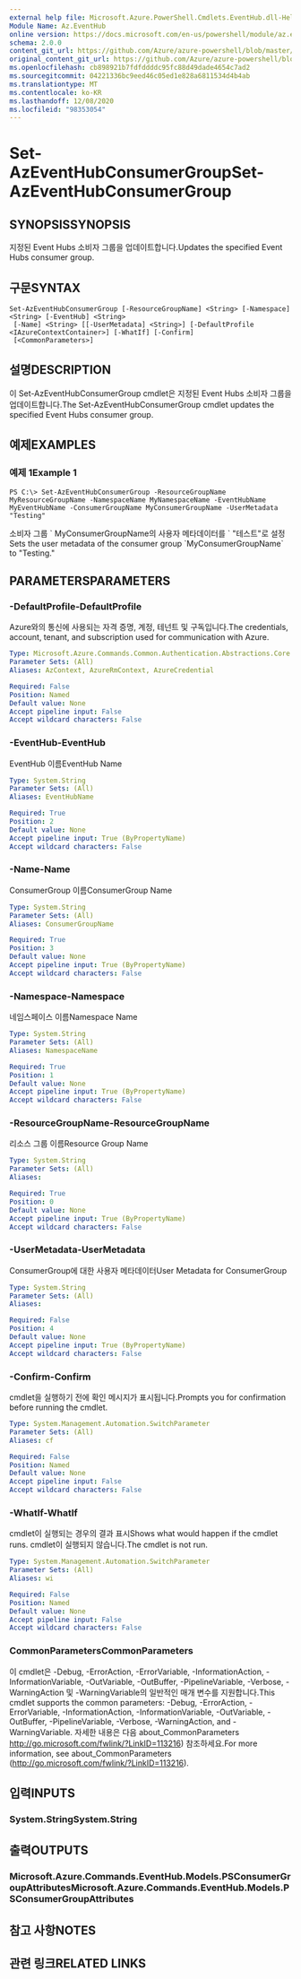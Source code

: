 ```yaml
---
external help file: Microsoft.Azure.PowerShell.Cmdlets.EventHub.dll-Help.xml
Module Name: Az.EventHub
online version: https://docs.microsoft.com/en-us/powershell/module/az.eventhub/set-azeventhubconsumergroup
schema: 2.0.0
content_git_url: https://github.com/Azure/azure-powershell/blob/master/src/EventHub/EventHub/help/Set-AzEventHubConsumerGroup.md
original_content_git_url: https://github.com/Azure/azure-powershell/blob/master/src/EventHub/EventHub/help/Set-AzEventHubConsumerGroup.md
ms.openlocfilehash: cb898921b7fdfddddc95fc88d49dade4654c7ad2
ms.sourcegitcommit: 04221336bc9eed46c05ed1e828a6811534d4b4ab
ms.translationtype: MT
ms.contentlocale: ko-KR
ms.lasthandoff: 12/08/2020
ms.locfileid: "98353054"
---
```

# <span data-ttu-id="57d4b-101">Set-AzEventHubConsumerGroup</span><span class="sxs-lookup"><span data-stu-id="57d4b-101">Set-AzEventHubConsumerGroup</span></span>

## <span data-ttu-id="57d4b-102">SYNOPSIS</span><span class="sxs-lookup"><span data-stu-id="57d4b-102">SYNOPSIS</span></span>
<span data-ttu-id="57d4b-103">지정된 Event Hubs 소비자 그룹을 업데이트합니다.</span><span class="sxs-lookup"><span data-stu-id="57d4b-103">Updates the specified Event Hubs consumer group.</span></span>

## <span data-ttu-id="57d4b-104">구문</span><span class="sxs-lookup"><span data-stu-id="57d4b-104">SYNTAX</span></span>

```
Set-AzEventHubConsumerGroup [-ResourceGroupName] <String> [-Namespace] <String> [-EventHub] <String>
 [-Name] <String> [[-UserMetadata] <String>] [-DefaultProfile <IAzureContextContainer>] [-WhatIf] [-Confirm]
 [<CommonParameters>]
```

## <span data-ttu-id="57d4b-105">설명</span><span class="sxs-lookup"><span data-stu-id="57d4b-105">DESCRIPTION</span></span>
<span data-ttu-id="57d4b-106">이 Set-AzEventHubConsumerGroup cmdlet은 지정된 Event Hubs 소비자 그룹을 업데이트합니다.</span><span class="sxs-lookup"><span data-stu-id="57d4b-106">The Set-AzEventHubConsumerGroup cmdlet updates the specified Event Hubs consumer group.</span></span>

## <span data-ttu-id="57d4b-107">예제</span><span class="sxs-lookup"><span data-stu-id="57d4b-107">EXAMPLES</span></span>

### <span data-ttu-id="57d4b-108">예제 1</span><span class="sxs-lookup"><span data-stu-id="57d4b-108">Example 1</span></span>
```
PS C:\> Set-AzEventHubConsumerGroup -ResourceGroupName MyResourceGroupName -NamespaceName MyNamespaceName -EventHubName MyEventHubName -ConsumerGroupName MyConsumerGroupName -UserMetadata "Testing"
```

<span data-ttu-id="57d4b-109">소비자 그룹 \` MyConsumerGroupName의 사용자 메타데이터를 \` "테스트"로 설정</span><span class="sxs-lookup"><span data-stu-id="57d4b-109">Sets the user metadata of the consumer group \`MyConsumerGroupName\` to "Testing."</span></span>

## <span data-ttu-id="57d4b-110">PARAMETERS</span><span class="sxs-lookup"><span data-stu-id="57d4b-110">PARAMETERS</span></span>

### <span data-ttu-id="57d4b-111">-DefaultProfile</span><span class="sxs-lookup"><span data-stu-id="57d4b-111">-DefaultProfile</span></span>
<span data-ttu-id="57d4b-112">Azure와의 통신에 사용되는 자격 증명, 계정, 테넌트 및 구독입니다.</span><span class="sxs-lookup"><span data-stu-id="57d4b-112">The credentials, account, tenant, and subscription used for communication with Azure.</span></span>

```yaml
Type: Microsoft.Azure.Commands.Common.Authentication.Abstractions.Core.IAzureContextContainer
Parameter Sets: (All)
Aliases: AzContext, AzureRmContext, AzureCredential

Required: False
Position: Named
Default value: None
Accept pipeline input: False
Accept wildcard characters: False
```

### <span data-ttu-id="57d4b-113">-EventHub</span><span class="sxs-lookup"><span data-stu-id="57d4b-113">-EventHub</span></span>
<span data-ttu-id="57d4b-114">EventHub 이름</span><span class="sxs-lookup"><span data-stu-id="57d4b-114">EventHub Name</span></span>

```yaml
Type: System.String
Parameter Sets: (All)
Aliases: EventHubName

Required: True
Position: 2
Default value: None
Accept pipeline input: True (ByPropertyName)
Accept wildcard characters: False
```

### <span data-ttu-id="57d4b-115">-Name</span><span class="sxs-lookup"><span data-stu-id="57d4b-115">-Name</span></span>
<span data-ttu-id="57d4b-116">ConsumerGroup 이름</span><span class="sxs-lookup"><span data-stu-id="57d4b-116">ConsumerGroup Name</span></span>

```yaml
Type: System.String
Parameter Sets: (All)
Aliases: ConsumerGroupName

Required: True
Position: 3
Default value: None
Accept pipeline input: True (ByPropertyName)
Accept wildcard characters: False
```

### <span data-ttu-id="57d4b-117">-Namespace</span><span class="sxs-lookup"><span data-stu-id="57d4b-117">-Namespace</span></span>
<span data-ttu-id="57d4b-118">네임스페이스 이름</span><span class="sxs-lookup"><span data-stu-id="57d4b-118">Namespace Name</span></span>

```yaml
Type: System.String
Parameter Sets: (All)
Aliases: NamespaceName

Required: True
Position: 1
Default value: None
Accept pipeline input: True (ByPropertyName)
Accept wildcard characters: False
```

### <span data-ttu-id="57d4b-119">-ResourceGroupName</span><span class="sxs-lookup"><span data-stu-id="57d4b-119">-ResourceGroupName</span></span>
<span data-ttu-id="57d4b-120">리소스 그룹 이름</span><span class="sxs-lookup"><span data-stu-id="57d4b-120">Resource Group Name</span></span>

```yaml
Type: System.String
Parameter Sets: (All)
Aliases:

Required: True
Position: 0
Default value: None
Accept pipeline input: True (ByPropertyName)
Accept wildcard characters: False
```

### <span data-ttu-id="57d4b-121">-UserMetadata</span><span class="sxs-lookup"><span data-stu-id="57d4b-121">-UserMetadata</span></span>
<span data-ttu-id="57d4b-122">ConsumerGroup에 대한 사용자 메타데이터</span><span class="sxs-lookup"><span data-stu-id="57d4b-122">User Metadata for ConsumerGroup</span></span>

```yaml
Type: System.String
Parameter Sets: (All)
Aliases:

Required: False
Position: 4
Default value: None
Accept pipeline input: True (ByPropertyName)
Accept wildcard characters: False
```

### <span data-ttu-id="57d4b-123">-Confirm</span><span class="sxs-lookup"><span data-stu-id="57d4b-123">-Confirm</span></span>
<span data-ttu-id="57d4b-124">cmdlet을 실행하기 전에 확인 메시지가 표시됩니다.</span><span class="sxs-lookup"><span data-stu-id="57d4b-124">Prompts you for confirmation before running the cmdlet.</span></span>

```yaml
Type: System.Management.Automation.SwitchParameter
Parameter Sets: (All)
Aliases: cf

Required: False
Position: Named
Default value: None
Accept pipeline input: False
Accept wildcard characters: False
```

### <span data-ttu-id="57d4b-125">-WhatIf</span><span class="sxs-lookup"><span data-stu-id="57d4b-125">-WhatIf</span></span>
<span data-ttu-id="57d4b-126">cmdlet이 실행되는 경우의 결과 표시</span><span class="sxs-lookup"><span data-stu-id="57d4b-126">Shows what would happen if the cmdlet runs.</span></span>
<span data-ttu-id="57d4b-127">cmdlet이 실행되지 않습니다.</span><span class="sxs-lookup"><span data-stu-id="57d4b-127">The cmdlet is not run.</span></span>

```yaml
Type: System.Management.Automation.SwitchParameter
Parameter Sets: (All)
Aliases: wi

Required: False
Position: Named
Default value: None
Accept pipeline input: False
Accept wildcard characters: False
```

### <span data-ttu-id="57d4b-128">CommonParameters</span><span class="sxs-lookup"><span data-stu-id="57d4b-128">CommonParameters</span></span>
<span data-ttu-id="57d4b-129">이 cmdlet은 -Debug, -ErrorAction, -ErrorVariable, -InformationAction, -InformationVariable, -OutVariable, -OutBuffer, -PipelineVariable, -Verbose, -WarningAction 및 -WarningVariable의 일반적인 매개 변수를 지원합니다.</span><span class="sxs-lookup"><span data-stu-id="57d4b-129">This cmdlet supports the common parameters: -Debug, -ErrorAction, -ErrorVariable, -InformationAction, -InformationVariable, -OutVariable, -OutBuffer, -PipelineVariable, -Verbose, -WarningAction, and -WarningVariable.</span></span> <span data-ttu-id="57d4b-130">자세한 내용은 다음 about_CommonParameters http://go.microsoft.com/fwlink/?LinkID=113216) 참조하세요.</span><span class="sxs-lookup"><span data-stu-id="57d4b-130">For more information, see about_CommonParameters (http://go.microsoft.com/fwlink/?LinkID=113216).</span></span>

## <span data-ttu-id="57d4b-131">입력</span><span class="sxs-lookup"><span data-stu-id="57d4b-131">INPUTS</span></span>

### <span data-ttu-id="57d4b-132">System.String</span><span class="sxs-lookup"><span data-stu-id="57d4b-132">System.String</span></span>

## <span data-ttu-id="57d4b-133">출력</span><span class="sxs-lookup"><span data-stu-id="57d4b-133">OUTPUTS</span></span>

### <span data-ttu-id="57d4b-134">Microsoft.Azure.Commands.EventHub.Models.PSConsumerGroupAttributes</span><span class="sxs-lookup"><span data-stu-id="57d4b-134">Microsoft.Azure.Commands.EventHub.Models.PSConsumerGroupAttributes</span></span>

## <span data-ttu-id="57d4b-135">참고 사항</span><span class="sxs-lookup"><span data-stu-id="57d4b-135">NOTES</span></span>

## <span data-ttu-id="57d4b-136">관련 링크</span><span class="sxs-lookup"><span data-stu-id="57d4b-136">RELATED LINKS</span></span>
